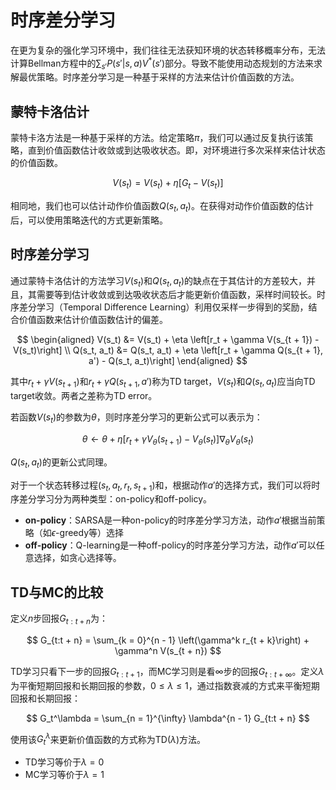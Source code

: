 # 时序差分学习

在更为复杂的强化学习环境中，我们往往无法获知环境的状态转移概率分布，无法计算Bellman方程中的$\sum_{s'} P(s'|s, a)V^*(s')$部分。导致不能使用动态规划的方法来求解最优策略。时序差分学习是一种基于采样的方法来估计价值函数的方法。

## 蒙特卡洛估计

蒙特卡洛方法是一种基于采样的方法。给定策略$\pi$，我们可以通过反复执行该策略，直到价值函数估计收敛或到达吸收状态。即，对环境进行多次采样来估计状态的价值函数。

$$
V(s_t) = V(s_t) + \eta \left[G_t - V(s_t)\right]
$$

相同地，我们也可以估计动作价值函数$Q(s_t, a_t)$。在获得对动作价值函数的估计后，可以使用策略迭代的方式更新策略。

## 时序差分学习

通过蒙特卡洛估计的方法学习$V(s_t)$和$Q(s_t, a_t)$的缺点在于其估计的方差较大，并且，其需要等到估计收敛或到达吸收状态后才能更新价值函数，采样时间较长。时序差分学习（Temporal Difference Learning）利用仅采样一步得到的奖励，结合价值函数来估计价值函数估计的偏差。

$$
\begin{aligned}
V(s_t) &= V(s_t) + \eta \left[r_t + \gamma V(s_{t + 1}) - V(s_t)\right] \\
Q(s_t, a_t) &= Q(s_t, a_t) + \eta \left[r_t + \gamma Q(s_{t + 1}, a') - Q(s_t, a_t)\right]
\end{aligned}
$$

其中$r_t + \gamma V(s_{t + 1})$和$r_t + \gamma Q(s_{t + 1}, a')$称为TD target，$V(s_t)$和$Q(s_t, a_t)$应当向TD target收敛。两者之差称为TD error。

若函数$V(s_t)$的参数为$\theta$，则时序差分学习的更新公式可以表示为：

$$
\theta \leftarrow \theta + \eta \left[r_t + \gamma V_\theta(s_{t + 1}) - V_\theta(s_t)\right] \nabla_\theta V_\theta(s_t)
$$

$Q(s_t, a_t)$的更新公式同理。

对于一个状态转移过程$(s_t, a_t, r_t, s_{t + 1})$和，根据动作$a'$的选择方式，我们可以将时序差分学习分为两种类型：on-policy和off-policy。

* **on-policy**：SARSA是一种on-policy的时序差分学习方法，动作$a'$根据当前策略（如$\epsilon$-greedy等）选择
* **off-policy**：Q-learning是一种off-policy的时序差分学习方法，动作$a'$可以任意选择，如贪心选择等。

## TD与MC的比较

定义$n$步回报$G_{t:t + n}$为：

$$
G_{t:t + n} = \sum_{k = 0}^{n - 1} \left(\gamma^k r_{t + k}\right) + \gamma^n V(s_{t + n})
$$

TD学习只看下一步的回报$G_{t:t + 1}$，而MC学习则是看$\infty$步的回报$G_{t:t + \infty}$。定义$\lambda$为平衡短期回报和长期回报的参数，$0 \leq \lambda \leq 1$，通过指数衰减的方式来平衡短期回报和长期回报：

$$
G_t^\lambda = \sum_{n = 1}^{\infty} \lambda^{n - 1} G_{t:t + n}
$$

使用该$G_t^\lambda$来更新价值函数的方式称为TD($\lambda$)方法。

* TD学习等价于$\lambda = 0$
* MC学习等价于$\lambda = 1$
